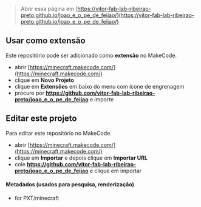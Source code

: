
> Abrir essa página em [https://vitor-fab-lab-ribeirao-preto.github.io/joao_e_o_pe_de_feijao/](https://vitor-fab-lab-ribeirao-preto.github.io/joao_e_o_pe_de_feijao/)

## Usar como extensão

Este repositório pode ser adicionado como **extensão** no MakeCode.

* abrir [https://minecraft.makecode.com/](https://minecraft.makecode.com/)
* clique em **Novo Projeto**
* clique em **Extensões** em baixo do menu com ícone de engrenagem
* procure por **https://github.com/vitor-fab-lab-ribeirao-preto/joao_e_o_pe_de_feijao** e importe

## Editar este projeto

Para editar este repositório no MakeCode.

* abrir [https://minecraft.makecode.com/](https://minecraft.makecode.com/)
* clique em **Importar** e depois clique em **Importar URL**
* cole **https://github.com/vitor-fab-lab-ribeirao-preto/joao_e_o_pe_de_feijao** e clique em importar

#### Metadados (usados para pesquisa, renderização)

* for PXT/minecraft
<script src="https://makecode.com/gh-pages-embed.js"></script><script>makeCodeRender("{{ site.makecode.home_url }}", "{{ site.github.owner_name }}/{{ site.github.repository_name }}");</script>
